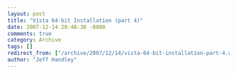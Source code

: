 ```yaml
---
layout: post
title: "Vista 64-bit Installation (part 4)"
date: 2007-12-14 20:48:30 -0800
comments: true
category: Archive
tags: []
redirect_from: ["/archive/2007/12/14/vista-64-bit-installation-part-4.aspx/"]
author: "Jeff Handley"
---
```


